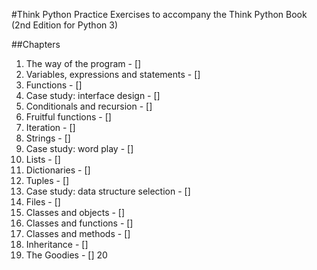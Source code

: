 #Think Python
Practice Exercises to accompany the Think Python Book (2nd Edition for Python 3)

##Chapters
1. The way of the program - []
2. Variables, expressions and statements - []
3. Functions - []
4. Case study: interface design - []
5. Conditionals and recursion - []
6. Fruitful functions - []
7. Iteration - []
8. Strings - []
9. Case study: word play - []
10. Lists - []
11. Dictionaries - []
12. Tuples - []
13. Case study: data structure selection - []
14. Files - []
15. Classes and objects - []
16. Classes and functions - []
17. Classes and methods - []
18. Inheritance - []
19. The Goodies - []
20
